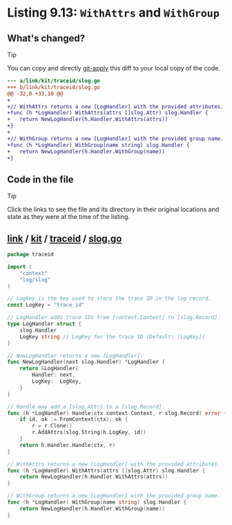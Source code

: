# Listing 9.13: `WithAttrs` and `WithGroup`

## What's changed?

> [!TIP]
> You can copy and directly [git-apply](https://tldr.inbrowser.app/pages/common/git-apply) this diff to your local copy of the code.

```diff
--- a/link/kit/traceid/slog.go
+++ b/link/kit/traceid/slog.go
@@ -32,0 +33,10 @@
+
+// WithAttrs returns a new [LogHandler] with the provided attributes.
+func (h *LogHandler) WithAttrs(attrs []slog.Attr) slog.Handler {
+	return NewLogHandler(h.Handler.WithAttrs(attrs))
+}
+
+// WithGroup returns a new [LogHandler] with the provided group name.
+func (h *LogHandler) WithGroup(name string) slog.Handler {
+	return NewLogHandler(h.Handler.WithGroup(name))
+}

```
## Code in the file

> [!TIP]
> Click the links to see the file and its directory in their original locations and state as they were at the time of the listing.

## [link](https://github.com/inancgumus/gobyexample/blob/d8ce1b72b49e16872e4d1a3219ec423ad4917a57/link) / [kit](https://github.com/inancgumus/gobyexample/blob/d8ce1b72b49e16872e4d1a3219ec423ad4917a57/link/kit) / [traceid](https://github.com/inancgumus/gobyexample/blob/d8ce1b72b49e16872e4d1a3219ec423ad4917a57/link/kit/traceid) / [slog.go](https://github.com/inancgumus/gobyexample/blob/d8ce1b72b49e16872e4d1a3219ec423ad4917a57/link/kit/traceid/slog.go)

```go
package traceid

import (
	"context"
	"log/slog"
)

// LogKey is the key used to store the trace ID in the log record.
const LogKey = "trace_id"

// LogHandler adds trace IDs from [context.Context] to [slog.Record].
type LogHandler struct {
	slog.Handler
	LogKey string // LogKey for the trace ID (Default: [LogKey])
}

// NewLogHandler returns a new [LogHandler].
func NewLogHandler(next slog.Handler) *LogHandler {
	return &LogHandler{
		Handler: next,
		LogKey:  LogKey,
	}
}

// Handle may add a [slog.Attr] to a [slog.Record].
func (h *LogHandler) Handle(ctx context.Context, r slog.Record) error {
	if id, ok := FromContext(ctx); ok {
		r = r.Clone()
		r.AddAttrs(slog.String(h.LogKey, id))
	}
	return h.Handler.Handle(ctx, r)
}

// WithAttrs returns a new [LogHandler] with the provided attributes.
func (h *LogHandler) WithAttrs(attrs []slog.Attr) slog.Handler {
	return NewLogHandler(h.Handler.WithAttrs(attrs))
}

// WithGroup returns a new [LogHandler] with the provided group name.
func (h *LogHandler) WithGroup(name string) slog.Handler {
	return NewLogHandler(h.Handler.WithGroup(name))
}
```

